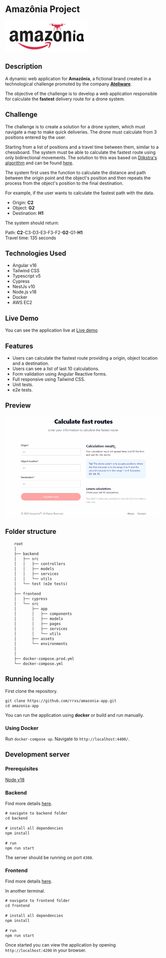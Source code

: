 # Amazônia Project

![Amazônia](images/logo.png)

## Description

A dynamic web application for **Amazônia**, a fictional brand created in a technological challenge promoted by the company [**Ateliware**](https://ateliware.com).

The objective of the challenge is to develop a web application
responsible for calculate the **fastest** delivery route for a drone system.

## Challenge

The challenge is to create a solution for a drone system, which must navigate a map to make quick deliveries. The drone must calculate from 3 positions entered by the user.

Starting from a list of positions and a travel time between them, similar to a chessboard. The system must be able to calculate the fastest route using only bidirectional movements. The solution to this was based on [Dijkstra's algorithm](https://en.wikipedia.org/wiki/Dijkstra%27s_algorithm) and can be found [here](https://github.com/rrxs/amazonia-app/blob/main/backend/src/utils/calculationFunctions.ts).

The system first uses the function to calculate the distance and path between the origin point and the object's position and then repeats the process from the object's position to the final destination.

For example, if the user wants to calculate the fastest path with the data.

- Origin: **C2**
- Object: **G2**
- Destination: **H1**

The system should return:

Path: **C2**-C3-D3-E3-F3-F2-**G2**-G1-**H1** \
Travel time: 135 seconds


## Technologies Used

- Angular v16
- Tailwind CSS
- Typescript v5
- Cypress
- NestJs v10
- Node.js v18
- Docker
- AWS EC2

## Live Demo

You can see the application live at [Live demo](http://ec2-54-221-95-15.compute-1.amazonaws.com/)

## Features

- Users can calculate the fastest route providing a origin, object location and a destination.
- Users can see a list of last 10 calculations.
- Form validation using Angular Reactive forms.
- Full responsive using Tailwind CSS.
- Unit tests.
- e2e tests.

## Preview

![Project Demo](images/demo.gif)

## Folder structure

```text
    root
    │
    ├── backend
    │   ├── src
    │   │   ├── controllers
    │   │   ├── models
    │   │   ├── services
    │   │   └── utils
    │   └── test (e2e tests)
    │
    ├── frontend
    │   ├── cypress
    │   └── src
    │       ├── app
    │       │   ├── components
    │       │   ├── models
    │       │   ├── pages
    │       │   ├── services
    │       │   └── utils
    │       ├── assets
    │       └── environments
    │
    │
    ├── docker-compose.prod.yml
    └── docker-compose.yml
```

## Running locally

First clone the repository.

```shell
git clone https://github.com/rrxs/amazonia-app.git
cd amazonia-app
```

You can run the application using **docker** or build and run manually.

### Using Docker

Run `docker-compose up`. Navigate to `http://localhost:4400/`.

## Development server

### Prerequisites

[Node v18](https://nodejs.org/en)

### Backend

Find more details [here](https://github.com/rrxs/amazonia-app/tree/main/backend).

```shell
# navigate to backend folder
cd backend

# install all dependencies
npm install

# run
npm run start
```

The server should be running on port `4300`.

### Frontend

Find more details [here](https://github.com/rrxs/amazonia-app/tree/main/frontend).

In another terminal.

```shell
# navigate to frontend folder
cd frontend

# install all dependencies
npm install

# run
npm run start
```

Once started you can view the application by opening `http://localhost:4200` in your browser.

